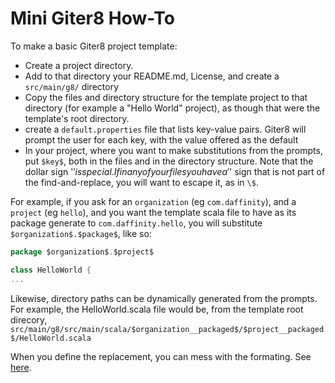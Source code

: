 # Mini Giter8 How-To

To make a basic Giter8 project template:

- Create a project directory.  
- Add to that directory your README.md, License, and create a `src/main/g8/` directory
- Copy the files and directory structure for the template project to that directory (for example a "Hello World" project),
as though that were the template's root directory.
- create a `default.properties` file that lists key-value pairs.  Giter8 will prompt the user for each key, with the value offered as the default
- In your project, where you want to make substitutions from the prompts, put `$key$`, both in the files and in the directory structure.  Note
that the dollar sign '$' is special.  If in any of your files you have a '$' sign that is not part of the find-and-replace, you will want to escape it,
as in `\$`.

For example, if you ask for an `organization` (eg `com.daffinity`), and a `project` (eg `hello`), and you want the template scala file to 
have as its package generate to `com.daffinity.hello`, you will substitute  `$organization$.$package$`, like so:

```scala
package $organization$.$project$

class HelloWorld {
...

```

Likewise, directory paths can be dynamically generated from the prompts.  For example, the HelloWorld.scala file would be, from the template root direcory,
`src/main/g8/src/main/scala/$organization__packaged$/$project__packaged$/HelloWorld.scala`

When you define the replacement, you can mess with the formating.  See [here](http://www.foundweekends.org/giter8/formatting.html).



